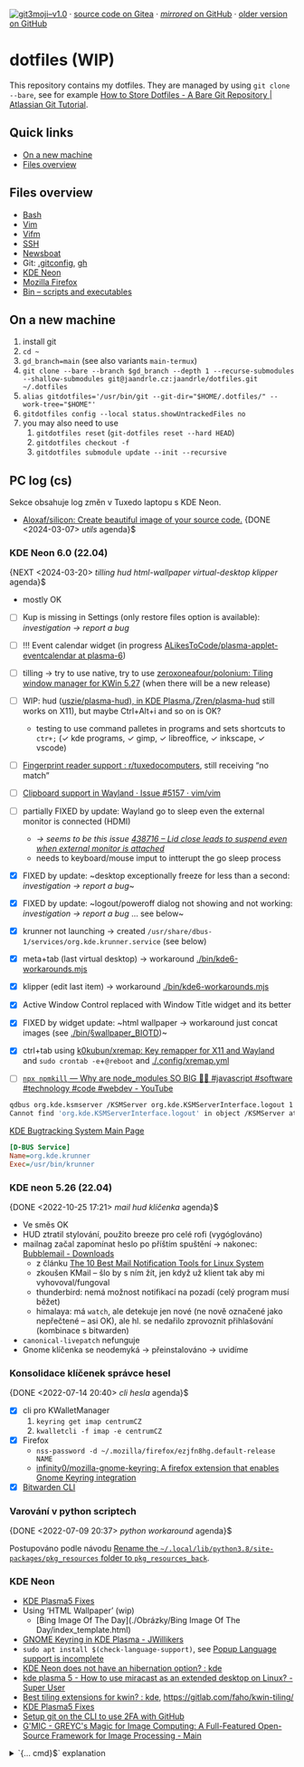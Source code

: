[![git3moji–v1.0](https://img.shields.io/badge/git3moji–v1.0-%E2%9A%A1%EF%B8%8F%F0%9F%90%9B%F0%9F%93%BA%F0%9F%91%AE%F0%9F%94%A4-fffad8.svg?style=flat-square)](https://robinpokorny.github.io/git3moji/)
 · [source code on Gitea](https://gitea.jaandrle.cz/jaandrle/dotfiles)
 · [*mirrored* on GitHub](https://github.com/jaandrle/dotfiles)
 · [older version on GitHub](https://github.com/jaandrle/dotfiles-old)

# dotfiles **(WIP)**
This repository contains my dotfiles. They are managed by using `git clone --bare`,
see for example [How to Store Dotfiles - A Bare Git Repository \| Atlassian Git Tutorial](https://www.atlassian.com/git/tutorials/dotfiles).

## Quick links
- [On a new machine](#on-a-new-machine)
- [Files overview](#files-overview)

## Files overview
- [Bash](./.bash/README.md)
- [Vim](./.vim/README.md)
- [Vifm](./.config/vifm/README.md)
- [SSH](./.ssh/README.md)
- [Newsboat](./.newsboat/README.md)
- Git: [.gitconfig](./.gitconfig), [gh](./.config/gh/config.yml)
- [KDE Neon](#kde-neon)
- [Mozilla Firefox](./.mozilla/firefox/README.md)
- [Bin – scripts and executables](./bin/README.md)

## On a new machine
1. install git
1. `cd ~`
1. `gd_branch=main` (see also variants `main-termux`)
1. `git clone --bare --branch $gd_branch --depth 1 --recurse-submodules --shallow-submodules git@jaandrle.cz:jaandrle/dotfiles.git ~/.dotfiles`
1. `alias gitdotfiles='/usr/bin/git --git-dir="$HOME/.dotfiles/" --work-tree="$HOME"'`
1. `gitdotfiles config --local status.showUntrackedFiles no`
1. you may also need to use
	1. `gitdotfiles reset` (`git-dotfiles reset --hard HEAD`)
	1. `gitdotfiles checkout -f`
	1. `gitdotfiles submodule update --init --recursive`

## PC log (cs)
Sekce obsahuje log změn v Tuxedo laptopu s KDE Neon.

- [Aloxaf/silicon: Create beautiful image of your source code.](https://github.com/Aloxaf/silicon) {DONE <2024-03-07> *utils* agenda}$

### KDE Neon 6.0 (22.04)
{NEXT <2024-03-20> *tilling* *hud* *html-wallpaper* *virtual-desktop* *klipper* agenda}$

- mostly OK
- [ ] Kup is missing in Settings (only restore files option is available): *investigation → report a bug*
- [ ] !!! Event calendar widget (in progress [ALikesToCode/plasma-applet-eventcalendar at plasma-6](https://github.com/ALikesToCode/plasma-applet-eventcalendar/tree/plasma-6))
- [ ] tilling → try to use native, try to use [zeroxoneafour/polonium: Tiling window manager for KWin 5.27](https://github.com/zeroxoneafour/polonium) (when there will be a new release)
- [ ] WIP: hud ([uszie/plasma-hud), in KDE Plasma.](https://github.com/uszie/plasma-hud)/[Zren/plasma-hud](https://github.com/Zren/plasma-hud) still works on X11), but maybe Ctrl+Alt+i and so on is OK?
	- testing to use command palletes in programs and sets shortcuts to `ctr+;` (✓ kde programs, ✓ gimp, ✓ libreoffice, ✓ inkscape, ✓ vscode)
- [ ] [Fingerprint reader support : r/tuxedocomputers](https://www.reddit.com/r/tuxedocomputers/comments/176fscp/fingerprint_reader_support/), still receiving “no match”
- [ ] [Clipboard support in Wayland · Issue #5157 · vim/vim](https://github.com/vim/vim/issues/5157#issuecomment-776008833)
- [ ] partially FIXED by update: Wayland go to sleep even the external monitor is connected (HDMI)
	- *→ seems to be this issue [438716 – Lid close leads to suspend even when external monitor is attached](https://bugs.kde.org/show_bug.cgi?id=438716)*
	- needs to keyboard/mouse imput to intterupt the go sleep process
- [x] FIXED by update: ~desktop exceptionally freeze for less than a second: *investigation → report a bug*~
- [x] FIXED by update: ~logout/poweroff dialog not showing and not working: *investigation → report a bug* … see below~
- [x] krunner not launching → created `/usr/share/dbus-1/services/org.kde.krunner.service` (see below)
- [x] meta+tab (last virtual desktop) → workaround [./bin/kde6-workarounds.mjs](./bin/kde6-workarounds.mjs)
- [x] klipper (edit last item) → workaround [./bin/kde6-workarounds.mjs](./bin/kde6-workarounds.mjs)
- [x] Active Window Control replaced with Window Title widget and its better
- [x] FIXED by widget update: ~html wallpaper → workaround just concat images (see [./bin/§wallpaper\_BIOTD](./bin/§wallpaper_BIOTD))~
- [x] ctrl+tab using [k0kubun/xremap: Key remapper for X11 and Wayland](https://github.com/k0kubun/xremap) and `sudo crontab -e`+`@reboot` and [./.config/xremap.yml](./.config/xremap.yml)

- [ ] [`npx npmkill` — Why are node_modules SO BIG 🤦‍♂️ #javascript #software #technology #code #webdev - YouTube](https://www.youtube.com/shorts/VgPNtow7fNM?app=desktop&si=Kl7CH3vCoyH7tqFU)

```bash
qdbus org.kde.ksmserver /KSMServer org.kde.KSMServerInterface.logout 1
Cannot find 'org.kde.KSMServerInterface.logout' in object /KSMServer at org.kde.ksmserver
```
[KDE Bugtracking System Main Page](https://bugs.kde.org/)
```ini
[D-BUS Service]
Name=org.kde.krunner
Exec=/usr/bin/krunner
```

### KDE neon 5.26 (22.04)
{DONE <2022-10-25 17:21> *mail* *hud* *klíčenka* agenda}$

- Ve směs OK
- HUD ztratil stylování, použito breeze pro celé rofi (vygóglováno)
- mailnag začal zapomínat heslo po příštím spuštění → nakonec: [Bubblemail - Downloads](http://bubblemail.free.fr/downloads)
	- z článku [The 10 Best Mail Notification Tools for Linux System](https://www.ubuntupit.com/best-mail-notification-tools-for-linux/)
	- zkoušen KMail – šlo by s ním žít, jen když už klient tak aby mi vyhovoval/fungoval
	- thunderbird: nemá možnost notifikací na pozadí (celý program musí běžet)
	- himalaya: má `watch`, ale detekuje jen nové (ne nově označené jako nepřečtené – asi OK), ale hl. se nedařilo zprovoznit přihlašování (kombinace s bitwarden)
- `canonical-livepatch` nefunguje
- Gnome klíčenka se neodemyká → přeinstalováno → uvidíme

### Konsolidace klíčenek správce hesel
{DONE <2022-07-14 20:40> *cli* *hesla* agenda}$

- [x] cli pro KWalletManager
	1. `keyring get imap centrumCZ`
	1. `kwalletcli -f imap -e centrumCZ`
- [x] Firefox
	- `nss-password -d ~/.mozilla/firefox/ezjfn8hg.default-release NAME`
	- [infinity0/mozilla-gnome-keyring: A firefox extension that enables Gnome Keyring integration](https://github.com/infinity0/mozilla-gnome-keyring)
- [x] [Bitwarden CLI](https://bitwarden.com/help/cli/)

### Varování v python scriptech
{DONE <2022-07-09 20:37> *python* *workaround* agenda}$

Postupováno podle návodu [Rename the `~/.local/lib/python3.8/site-packages/pkg_resources` folder to `pkg_resources_back`](https://askubuntu.com/a/1398073).

### KDE Neon
- [KDE Plasma5 Fixes](https://zren.github.io/kde/)
- Using ‘HTML Wallpaper’ (wip)
	- [Bing Image Of The Day](./Obrázky/Bing Image Of The Day/index_template.html)
- [GNOME Keyring in KDE Plasma - JWillikers](https://www.jwillikers.com/gnome-keyring-in-kde-plasma)
- `sudo apt install $(check-language-support)`, see [Popup Language support is incomplete](http://unix.stackexchange.com/questions/421066/ddg#421079)
- [KDE Neon does not have an hibernation option? : kde](https://www.reddit.com/r/kde/comments/6n5m49/kde_neon_does_not_have_an_hibernation_option/dk7hd8v/)
- [kde plasma 5 - How to use miracast as an extended desktop on Linux? - Super User](https://superuser.com/questions/1160078/how-to-use-miracast-as-an-extended-desktop-on-linux)
- [Best tiling extensions for kwin? : kde](https://www.reddit.com/r/kde/comments/qgsv2u/best_tiling_extensions_for_kwin/?sort=new), https://gitlab.com/faho/kwin-tiling/
- [KDE Plasma5 Fixes](https://zren.github.io/kde/)
- [Setup git on the CLI to use 2FA with GitHub](https://gist.github.com/ateucher/4634038875263d10fb4817e5ad3d332f)
- [G'MIC - GREYC's Magic for Image Computing: A Full-Featured Open-Source Framework for Image Processing - Main](https://gmic.eu/)

<details>
<summary>`{… cmd}$` explanation</summary>

This is [mdexpr](https://github.com/jaandrle/mdexpr) syntax. This document uses:
- {use [agenda](https://github.com/jaandrle/mdexpr-agenda) with states=TODO,NEXT|DONE mdexpr}$

</details>
